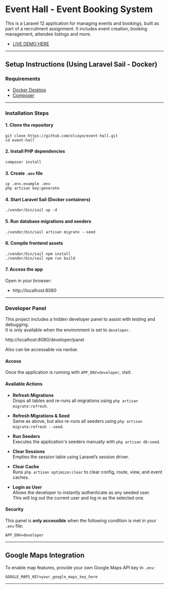# Event Hall - Event Booking System

This is a Laravel 12 application for managing events and bookings, built as part of a recruitment assignment. It includes event creation, booking management, attendee listings and more.

- [LIVE DEMO HERE](https://eventhall.olcayergul.com)

---

## Setup Instructions (Using Laravel Sail - Docker)

### Requirements

- [Docker Desktop](https://www.docker.com/products/docker-desktop)
- [Composer](https://getcomposer.org)

---

### Installation Steps

#### 1. Clone the repository
```
git clone https://github.com/olcaye/event-hall.git
cd event-hall
```

#### 2. Install PHP dependencies
```
composer install
```

#### 3. Create `.env` file
```
cp .env.example .env
php artisan key:generate
```

#### 4. Start Laravel Sail (Docker containers)
```
./vendor/bin/sail up -d
```

#### 5. Run database migrations and seeders
```
./vendor/bin/sail artisan migrate --seed
```

#### 6. Compile frontend assets
```
./vendor/bin/sail npm install
./vendor/bin/sail npm run build
```

#### 7. Access the app

Open in your browser:

- http://localhost:8080

---
### Developer Panel

This project includes a hidden developer panel to assist with testing and debugging.  
It is only available when the environment is set to `developer`.

http://localhost:8080/developer/panel

Also can be accessable via navbar.

#### Access

Once the application is running with `APP_ENV=developer`, visit:

#### Available Actions

- **Refresh Migrations**  
  Drops all tables and re-runs all migrations using `php artisan migrate:refresh`.

- **Refresh Migrations & Seed**  
  Same as above, but also re-runs all seeders using `php artisan migrate:refresh --seed`.

- **Run Seeders**  
  Executes the application's seeders manually with `php artisan db:seed`.

- **Clear Sessions**  
  Empties the session table using Laravel’s session driver.

- **Clear Cache**  
  Runs `php artisan optimize:clear` to clear config, route, view, and event caches.

- **Login as User**  
  Allows the developer to instantly authenticate as any seeded user.  
  This will log out the current user and log in as the selected one.

#### Security

This panel is **only accessible** when the following condition is met in your `.env` file:

```env
APP_ENV=developer
```
---

## Google Maps Integration

To enable map features, provide your own Google Maps API key in `.env`:

```dotenv
GOOGLE_MAPS_KEY=your_google_maps_key_here
```

---




